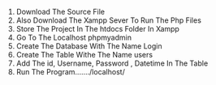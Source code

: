 1. Download The Source File
2. Also Download The Xampp Sever To Run The Php Files
3. Store The Project In The htdocs Folder In Xampp
4. Go To The Localhost phpmyadmin
5. Create The Database With The Name Login
6. Create The Table Withe The Name users
7. Add The id, Username, Password , Datetime In The Table
8. Run The Program......./localhost/
